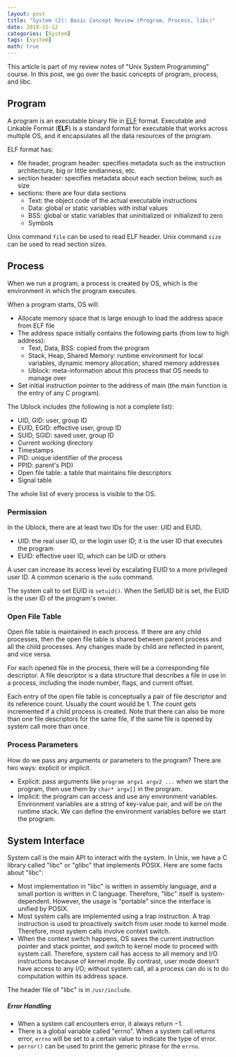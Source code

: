 ```yaml
---
layout: post
title: "System (2): Basic Concept Review (Program, Process, libc)"
date: 2019-11-12
categories: [System]
tags: [system]
math: true
---
```


This article is part of my review notes of "Unix System Programming" course. In this post, we go over the basic concepts of program, process, and libc.

## Program

A program is an executable binary file in [ELF](https://en.wikipedia.org/wiki/Executable_and_Linkable_Format) format. Executable and Linkable Format (**ELF**) is a standard format for executable that works across multiple OS, and it encapsulates all the data resources of the program.

ELF format has:

* file header, program header: specifies metadata such as the instruction architecture, big or little endianness, etc.
* section header: specifies metadata about each section below, such as size
* sections: there are four data sections
  * Text: the object code of the actual executable instructions
  * Data: global or static variables with initial values
  * BSS: global or static variables that uninitialized or initialized to zero
  * Symbols

Unix command `file` can be used to read ELF header.
Unix command `size` can be used to read section sizes.

## Process

When we run a program, a process is created by OS, which is the environment in which the program executes.

When a program starts, OS will:
* Allocate memory space that is large enough to load the address space from ELF file
* The address space initially contains the following parts (from low to high address):
  * Text, Data, BSS: copied from the program
  * Stack, Heap, Shared Memory: runtime environment for local variables, dynamic memory allocation, shared memory addresses
  * Ublock: meta-information about this process that OS needs to manage over
* Set initial instruction pointer to the address of main (the main function is the entry of any C program).

The Ublock includes (the following is not a complete list):
* UID, GID: user, group ID
* EUID, EGID: effective user, group ID
* SUID, SGID: saved user, group ID
* Current working directory
* Timestamps
* PID: unique identifier of the process
* PPID: parent's PID)
* Open file table: a table that maintains file descriptors
* Signal table

The whole list of every process is visible to the OS.

### Permission

In the Ublock, there are at least two IDs for the user: UID and EUID.
* UID: the real user ID, or the login user ID; it is the user ID that executes the program
* EUID: effective user ID, which can be UID or others

A user can increase its access level by escalating EUID to a more privileged user ID. A common scenario is the `sudo` command.

The system call to set EUID is `setuid()`. When the SetUID bit is set, the EUID is the user ID of the program's owner.

### Open File Table

Open file table is maintained in each process. If there are any child processes, then the open file table is shared between parent process and all the child processes. Any changes made by child are reflected in parent, and vice versa.

For each opened file in the process, there will be a corresponding file descriptor. A file descriptor is a data structure that describes a file in use in a process, including the inode number, flags, and current offset.

Each entry of the open file table is conceptually a pair of file descriptor and its reference count. Usually the count would be $1$. The count gets incremented if a child process is created. Note that there can also be more than one file descriptors for the same file, if the same file is opened by system call more than once.

### Process Parameters

How do we pass any arguments or parameters to the program? There are two ways: explicit or implicit.
* Explicit: pass arguments like `program argv1 argv2 ...` when we start the program, then use them by `char* argv[]` in the program.
* Implicit: the program can access and use any environment variables. Environment variables are a string of key-value pair, and will be on the runtime stack. We can define the environment variables before we start the program.

## System Interface

System call is the main API to interact with the system. In Unix, we have a C library called "libc" or "glibc" that implements POSIX. Here are some facts about "libc":
* Most implementation in "libc" is written in assembly language, and a small portion is written in C language. Therefore, "libc" itself is system-dependent. However, the usage is "portable" since the interface is unified by POSIX.
* Most system calls are implemented using a trap instruction. A trap instruction is used to proactively switch from user mode to kernel mode. Therefore, most system calls involve context switch.
* When the context switch happens, OS saves the current instruction pointer and stack pointer, and switch to kernel mode to proceed with system call. Therefore, system call has access to all memory and I/O instructions because of kernel mode. By contrast, user mode doesn't have access to any I/O; without system call, all a process can do is to do computation within its address space.

The header file of "libc" is in `/usr/include`.

##### Error Handling

* When a system call encounters error, it always return $-1$.
* There is a global variable called "errno". When a system call returns error, `errno` will be set to a certain value to indicate the type of error.
* `perror()` can be used to print the generic phrase for the `errno`.

